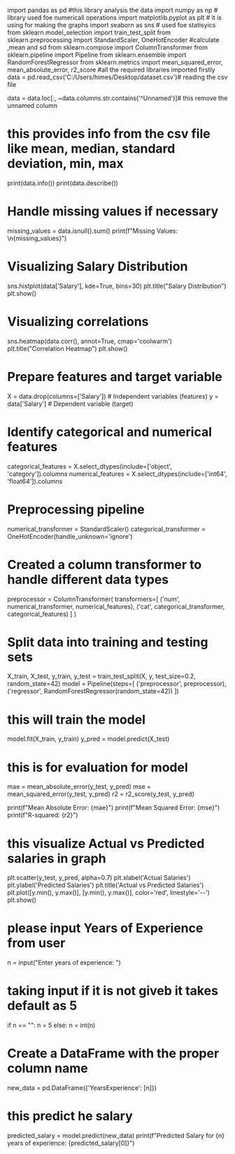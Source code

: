 import pandas as pd #this library analysis the data 
import numpy as np # library used foe numericall operations
import matplotlib.pyplot as plt # it is using for making the graphs
import seaborn as sns # used foe statisyics
from sklearn.model_selection import train_test_split 
from sklearn.preprocessing import StandardScaler, OneHotEncoder #calculate ,mean and sd
from sklearn.compose import ColumnTransformer
from sklearn.pipeline import Pipeline
from sklearn.ensemble import RandomForestRegressor
from sklearn.metrics import mean_squared_error, mean_absolute_error, r2_score
#all the required libraries imported firstly
data = pd.read_csv('C:/Users/himes/Desktop/dataset.csv')# reading the csv file 

data = data.loc[:, ~data.columns.str.contains('^Unnamed')]# this remove the unnamed column

# this provides info from the csv file like mean, median, standard deviation, min, max
print(data.info())
print(data.describe())

# Handle missing values if necessary
missing_values = data.isnull().sum()
print(f"Missing Values: \n{missing_values}")

# Visualizing Salary Distribution
sns.histplot(data['Salary'], kde=True, bins=30)
plt.title("Salary Distribution")
plt.show()

# Visualizing correlations
sns.heatmap(data.corr(), annot=True, cmap='coolwarm')
plt.title("Correlation Heatmap")
plt.show()

# Prepare features and target variable
X = data.drop(columns=['Salary'])  # Independent variables (features)
y = data['Salary']  # Dependent variable (target)

# Identify categorical and numerical features
categorical_features = X.select_dtypes(include=['object', 'category']).columns
numerical_features = X.select_dtypes(include=['int64', 'float64']).columns

# Preprocessing pipeline
numerical_transformer = StandardScaler()
categorical_transformer = OneHotEncoder(handle_unknown='ignore')

# Created a column transformer to handle different data types
preprocessor = ColumnTransformer(
    transformers=[
        ('num', numerical_transformer, numerical_features),
        ('cat', categorical_transformer, categorical_features)
    ]
)

# Split data into training and testing sets
X_train, X_test, y_train, y_test = train_test_split(X, y, test_size=0.2, random_state=42)
model = Pipeline(steps=[
    ('preprocessor', preprocessor),
    ('regressor', RandomForestRegressor(random_state=42))
])

# this will train the model
model.fit(X_train, y_train)
y_pred = model.predict(X_test)

# this is for evaluation for model
mae = mean_absolute_error(y_test, y_pred)
mse = mean_squared_error(y_test, y_pred)
r2 = r2_score(y_test, y_pred)

print(f"Mean Absolute Error: {mae}")
print(f"Mean Squared Error: {mse}")
print(f"R-squared: {r2}")

# this visualize Actual vs Predicted salaries in graph
plt.scatter(y_test, y_pred, alpha=0.7)
plt.xlabel('Actual Salaries')
plt.ylabel('Predicted Salaries')
plt.title('Actual vs Predicted Salaries')
plt.plot([y.min(), y.max()], [y.min(), y.max()], color='red', linestyle='--')
plt.show()

# please input Years of Experience from user
n = input("Enter years of experience: ")

# taking input if it is not giveb it takes default as 5
if n == "":
    n = 5
else:
    n = int(n)

# Create a DataFrame with the proper column name
new_data = pd.DataFrame({'YearsExperience': [n]})
# this predict he salary
predicted_salary = model.predict(new_data)
print(f"Predicted Salary for {n} years of experience: {predicted_salary[0]}")
